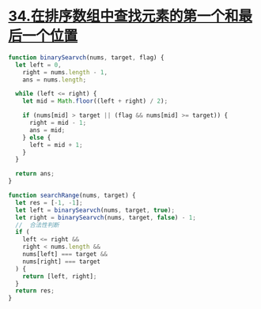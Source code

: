 # [34.在排序数组中查找元素的第一个和最后一个位置](https://leetcode-cn.com/problems/find-first-and-last-position-of-element-in-sorted-array/)

```js
function binarySearvch(nums, target, flag) {
  let left = 0,
    right = nums.length - 1,
    ans = nums.length;

  while (left <= right) {
    let mid = Math.floor((left + right) / 2);

    if (nums[mid] > target || (flag && nums[mid] >= target)) {
      right = mid - 1;
      ans = mid;
    } else {
      left = mid + 1;
    }
  }

  return ans;
}

function searchRange(nums, target) {
  let res = [-1, -1];
  let left = binarySearvch(nums, target, true);
  let right = binarySearvch(nums, target, false) - 1;
  //  合法性判断
  if (
    left <= right &&
    right < nums.length &&
    nums[left] === target &&
    nums[right] === target
  ) {
    return [left, right];
  }
  return res;
}
```
